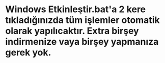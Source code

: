 # Windows Etkinleştir.bat'a 2 kere tıkladığınızda tüm işlemler otomatik olarak yapılıcaktır. Extra birşey indirmenize vaya birşey yapmanıza gerek yok.
